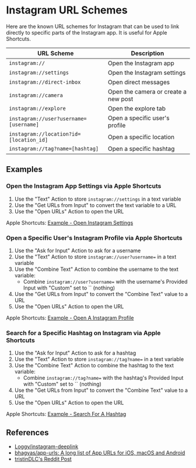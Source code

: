 # Instagram URL Schemes

Here are the known URL schemes for Instagram that can be used to link directly to specific parts of the Instagram app. It is useful for Apple Shortcuts.

| URL Scheme                              | Description                          |
| --------------------------------------- | ------------------------------------ |
| `instagram://`                          | Open the Instagram app               |
| `instagram://settings`                  | Open the Instagram settings          |
| `instagram://direct-inbox`              | Open direct messages                 |
| `instagram://camera`                    | Open the camera or create a new post |
| `instagram://explore`                   | Open the explore tab                 |
| `instagram://user?username=[username]`  | Open a specific user's profile       |
| `instagram://location?id=[location_id]` | Open a specific location             |
| `instagram://tag?name=[hashtag]`        | Open a specific hashtag              |


## Examples


### Open the Instagram App Settings via Apple Shortcuts

1. Use the "Text" Action to store `instagram://settings` in a text variable
1. Use the "Get URLs from Input" to convert the text variable to a URL
1. Use the "Open URLs" Action to open the URL

Apple Shortcuts: [Example - Open Instagram Settings](https://www.icloud.com/shortcuts/5fd2b8567505424080239aebdb06989b)


### Open a Specific User's Instagram Profile via Apple Shortcuts

1. Use the "Ask for Input" Action to ask for a username
1. Use the "Text" Action to store `instagram://user?username=` in a text variable
1. Use the "Combine Text" Action to combine the username to the text variable:
    * Combine `instagram://user?username=` with the username's Provided Input with "Custom" set to `` (nothing)
1. Use the "Get URLs from Input" to convert the "Combine Text" value to a URL
1. Use the "Open URLs" Action to open the URL

Apple Shortcuts: [Example - Open A Instagram Profile](https://www.icloud.com/shortcuts/fbc84a967b044b539cf9603f7a7dc1a6)


### Search for a Specific Hashtag on Instagram via Apple Shortcuts

1. Use the "Ask for Input" Action to ask for a hashtag
1. Use the "Text" Action to store `instagram://tag?name=` in a text variable
1. Use the "Combine Text" Action to combine the hashtag to the text variable:
    * Combine `instagram://tag?name=` with the hashtag's Provided Input with "Custom" set to `` (nothing)
1. Use the "Get URLs from Input" to convert the "Combine Text" value to a URL
1. Use the "Open URLs" Action to open the URL

Apple Shortcuts: [Example - Search For A Hashtag](https://www.icloud.com/shortcuts/fb76c58b97194b909611d61a90e00609)


## References

* [Loggy/instagram-deeplink](https://github.com/Loggy/instagram-deeplink)
* [bhagyas/app-urls: A long list of App URLs for iOS, macOS and Android](https://github.com/bhagyas/app-urls)
* [tristinDLC's Reddit Post](https://www.reddit.com/r/shortcuts/comments/xnrz7t/comment/ipvnubg/)
